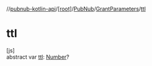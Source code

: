 //[pubnub-kotlin-api](../../../../index.md)/[[root]](../../index.md)/[PubNub](../index.md)/[GrantParameters](index.md)/[ttl](ttl.md)

# ttl

[js]\
abstract var [ttl](ttl.md): [Number](https://kotlinlang.org/api/core/kotlin-stdlib/kotlin/-number/index.html)?
